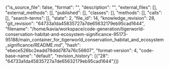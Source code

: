 {"is_source_file": false, "format": "", "description": "", "external_files": [], "external_methods": [], "published": [], "classes": [], "methods": [], "calls": [], "search-terms": [], "state": 2, "file_id": 14, "knowledge_revision": 28, "git_revision": "64733a1da45835727a7de65632179eb95cad1644", "filename": "/home/kavia/workspace/code-generation/tigerworld-conservation-habitat-and-ecosystem-significance-95173-95188/main_container_for_tigerworld_conservation_habitat_and_ecosystem_significance/README.md", "hash": "ebece526bc2eadd78ddd787a76c56607", "format-version": 4, "code-base-name": "default", "revision_history": [{"28": "64733a1da45835727a7de65632179eb95cad1644"}]}